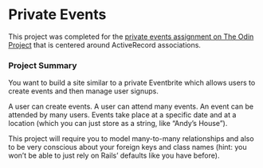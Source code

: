 # Private Events

This project was completed for the [private events assignment on The Odin Project](https://www.theodinproject.com/paths/full-stack-ruby-on-rails/courses/ruby-on-rails/lessons/private-events) that is centered around ActiveRecord associations.

### Project Summary
You want to build a site similar to a private Eventbrite which allows users to create events and then manage user signups.

A user can create events. A user can attend many events. An event can be attended by many users. Events take place at a specific date and at a location (which you can just store as a string, like “Andy’s House”).

This project will require you to model many-to-many relationships and also to be very conscious about your foreign keys and class names (hint: you won’t be able to just rely on Rails’ defaults like you have before). 